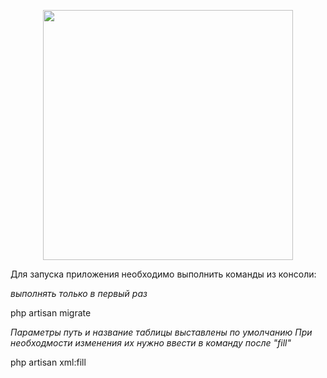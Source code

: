<p align="center"><a href="https://laravel.com" target="_blank"><img src="https://raw.githubusercontent.com/laravel/art/master/logo-lockup/5%20SVG/2%20CMYK/1%20Full%20Color/laravel-logolockup-cmyk-red.svg" width="400"></a></p>

<p>Для запуска приложения необходимо выполнить команды из консоли:</p>

<i>выполнять только в первый раз</i>
<p>php artisan migrate</p>

<i>Параметры путь и название таблицы выставлены по умолчанию</i>
<i>При необходмости изменения их нужно ввести в команду после "fill" </i>

<p>php artisan xml:fill</p>




